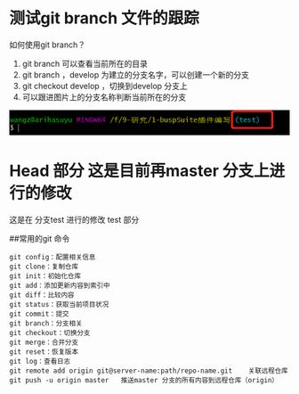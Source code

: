 # 测试git branch 文件的跟踪

如何使用git branch？

1. git branch 可以查看当前所在的目录
2. git branch <develop> ，develop 为建立的分支名字，可以创建一个新的分支
3. git checkout develop ，切换到develop 分支上
4. 可以跟进图片上的分支名称判断当前所在的分支


![](../images/git使用01.png)


Head 部分
这是目前再master 分支上进行的修改
=======

这是在 分支test 进行的修改
test 部分


##常用的git 命令

    git config：配置相关信息
    git clone：复制仓库
    git init：初始化仓库
    git add：添加更新内容到索引中
    git diff：比较内容
    git status：获取当前项目状况
    git commit：提交
    git branch：分支相关
    git checkout：切换分支
    git merge：合并分支
    git reset：恢复版本
    git log：查看日志
	git remote add origin git@server-name:path/repo-name.git	关联远程仓库
	git push -u origin master	推送master 分支的所有内容到远程仓库（origin）